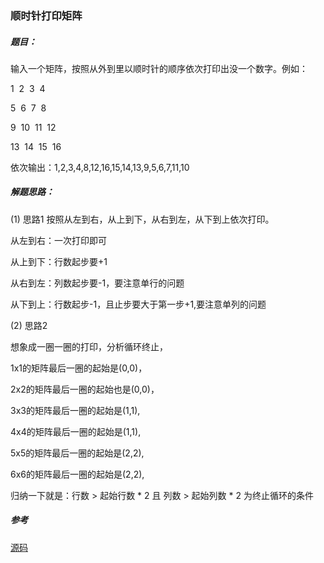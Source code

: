 ### 顺时针打印矩阵

##### 题目：
输入一个矩阵，按照从外到里以顺时针的顺序依次打印出没一个数字。例如：

1&nbsp;&nbsp;2&nbsp;&nbsp;3&nbsp;&nbsp;4

5&nbsp;&nbsp;6&nbsp;&nbsp;7&nbsp;&nbsp;8

9&nbsp;&nbsp;10&nbsp;&nbsp;11&nbsp;&nbsp;12

13&nbsp;&nbsp;14&nbsp;&nbsp;15&nbsp;&nbsp;16

依次输出：1,2,3,4,8,12,16,15,14,13,9,5,6,7,11,10

##### 解题思路：
(1) 思路1
按照从左到右，从上到下，从右到左，从下到上依次打印。

从左到右：一次打印即可

从上到下：行数起步要+1

从右到左：列数起步要-1，要注意单行的问题

从下到上：行数起步-1，且止步要大于第一步+1,要注意单列的问题

(2) 思路2

想象成一圈一圈的打印，分析循环终止，

1x1的矩阵最后一圈的起始是(0,0)，

2x2的矩阵最后一圈的起始也是(0,0)，

3x3的矩阵最后一圈的起始是(1,1),

4x4的矩阵最后一圈的起始是(1,1),

5x5的矩阵最后一圈的起始是(2,2),

6x6的矩阵最后一圈的起始是(2,2),

归纳一下就是：行数 > 起始行数 * 2 且 列数 > 起始列数 * 2 为终止循环的条件

##### 参考
[源码](./Main.java)